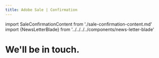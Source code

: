 ```yaml
---
title: Adobe Sale | Confirmation
---
```


import SaleConfirmationContent from './sale-confirmation-content.md'
import {NewsLetterBlade} from '../../../../components/news-letter-blade'

<Hero slots="heading" variant="fullwidth" theme="dark"  customLayout className="contactUsHerobgImage Hero-Banner sale-confirmation" />

# We'll be in touch.

<WrapperComponent slots="content" theme="lightest" className="pdf-embed"/>

<SaleConfirmationContent/>

<NewsLetterBlade className="news-letter"/>